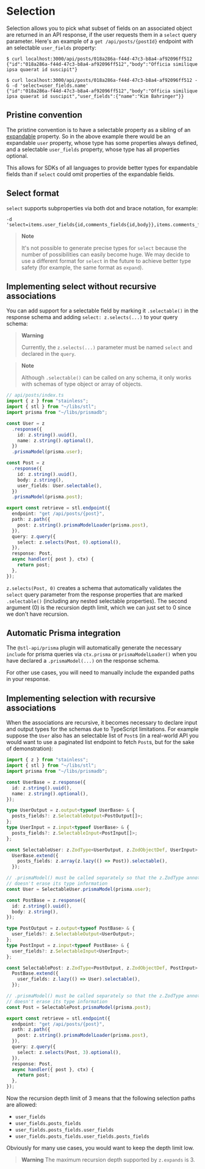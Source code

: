 # Selection

Selection allows you to pick what subset of fields on an associated object are returned
in an API response, if the user requests them in a `select` query parameter. Here's an example of a
`get /api/posts/{postId}` endpoint with an selectable `user_fields` property:

```
$ curl localhost:3000/api/posts/018a286a-f44d-47c3-b8a4-af92096ff512
{"id":"018a286a-f44d-47c3-b8a4-af92096ff512","body":"Officia similique ipsa quaerat id suscipit"}

$ curl localhost:3000/api/posts/018a286a-f44d-47c3-b8a4-af92096ff512 -G -d 'select=user_fields.name'
{"id":"018a286a-f44d-47c3-b8a4-af92096ff512","body":"Officia similique ipsa quaerat id suscipit","user_fields":{"name":"Kim Bahringer"}}
```

## Pristine convention

The pristine convention is to have a selectable property as a sibling of an
[expandable](/packages/stainless/docs/expansion.md) property. So in the above example
there would be an expandable `user` property, whose type has some properties
always defined, and a selectable `user_fields` property, whose type has all properties
optional.

This allows for SDKs of all languages to provide better types for expandable fields than
if `select` could omit properties of the expandable fields.

## Select format

`select` supports subproperties via both dot and brace notation, for example:

```
-d 'select=items.user_fields{id,comments_fields{id,body}},items.comments_fields.body'
```

> **Note**
>
> It's not possible to generate precise types for `select` because the number
> of possibilities can easily become huge. We may decide to use a different
> format for `select` in the future to achieve better type safety (for example,
> the same format as `expand`).

## Implementing select without recursive associations

You can add support for a selectable field by marking it
`.selectable()` in the response schema and adding
`select: z.selects(...)` to your query schema:

> **Warning**
>
> Currently, the `z.selects(...)` parameter must be named
> `select` and declared in the `query`.

> **Note**
>
> Although `.selectable()` can be called on any schema, it only works
> with schemas of type object or array of objects.

```ts
// api/posts/index.ts
import { z } from "stainless";
import { stl } from "~/libs/stl";
import prisma from "~/libs/prismadb";

const User = z
  .response({
    id: z.string().uuid(),
    name: z.string().optional(),
  })
  .prismaModel(prisma.user);

const Post = z
  .response({
    id: z.string().uuid(),
    body: z.string(),
    user_fields: User.selectable(),
  })
  .prismaModel(prisma.post);

export const retrieve = stl.endpoint({
  endpoint: "get /api/posts/{post}",
  path: z.path({
    post: z.string().prismaModelLoader(prisma.post),
  }),
  query: z.query({
    select: z.selects(Post, 0).optional(),
  }),
  response: Post,
  async handler({ post }, ctx) {
    return post;
  },
});
```

`z.selects(Post, 0)` creates a schema that automatically validates
the `select` query parameter from the response properties
that are marked `.selectable()` (including any nested selectable
properties). The second argument (0) is the recursion depth limit,
which we can just set to 0 since we don't have recursion.

## Automatic Prisma integration

The `@stl-api/prisma` plugin will automatically generate the necessary
`include` for prisma queries via `ctx.prisma` or `prismaModelLoader()` when
you have declared a `.prismaModel(...)` on the response schema.

For other use cases, you will need to manually include the expanded paths in
your response.

## Implementing selection with recursive associations

When the associations are recursive, it becomes necessary to declare
input and output types for the schemas due to TypeScript limitations.
For example suppose the `User` also has an selectable list of `Post`s
(in a real-world API you would want to use a paginated list endpoint
to fetch `Post`s, but for the sake of demonstration):

```ts
import { z } from "stainless";
import { stl } from "~/libs/stl";
import prisma from "~/libs/prismadb";

const UserBase = z.response({
  id: z.string().uuid(),
  name: z.string().optional(),
});

type UserOutput = z.output<typeof UserBase> & {
  posts_fields?: z.SelectableOutput<PostOutput[]>;
};
type UserInput = z.input<typeof UserBase> & {
  posts_fields?: z.SelectableInput<PostInput[]>;
};

const SelectableUser: z.ZodType<UserOutput, z.ZodObjectDef, UserInput> =
  UserBase.extend({
    posts_fields: z.array(z.lazy(() => Post)).selectable(),
  });

// .prismaModel() must be called separately so that the z.ZodType annotation
// doesn't erase its type information
const User = SelectableUser.prismaModel(prisma.user);

const PostBase = z.response({
  id: z.string().uuid(),
  body: z.string(),
});

type PostOutput = z.output<typeof PostBase> & {
  user_fields?: z.SelectableOutput<UserOutput>;
};
type PostInput = z.input<typeof PostBase> & {
  user_fields?: z.SelectableInput<UserInput>;
};

const SelectablePost: z.ZodType<PostOutput, z.ZodObjectDef, PostInput> =
  PostBase.extend({
    user_fields: z.lazy(() => User).selectable(),
  });

// .prismaModel() must be called separately so that the z.ZodType annotation
// doesn't erase its type information
const Post = SelectablePost.prismaModel(prisma.post);

export const retrieve = stl.endpoint({
  endpoint: "get /api/posts/{post}",
  path: z.path({
    post: z.string().prismaModelLoader(prisma.post),
  }),
  query: z.query({
    select: z.selects(Post, 3).optional(),
  }),
  response: Post,
  async handler({ post }, ctx) {
    return post;
  },
});
```

Now the recursion depth limit of 3 means that the following selection paths are allowed:

- `user_fields`
- `user_fields.posts_fields`
- `user_fields.posts_fields.user_fields`
- `user_fields.posts_fields.user_fields.posts_fields`

Obviously for many use cases, you would want to keep the depth limit low.

> **Warning**
> The maximum recursion depth supported by `z.expands` is 3.
